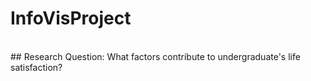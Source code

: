 # InfoVisProject
<br>
## Research Question: 
What factors contribute to undergraduate's life satisfaction?
